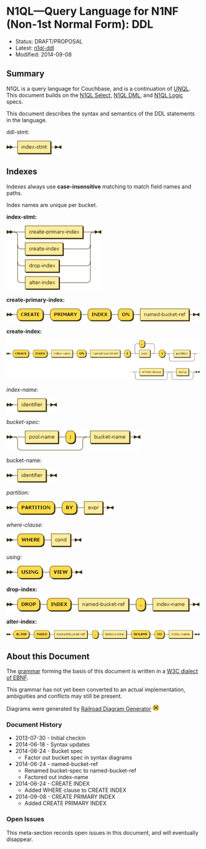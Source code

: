 # N1QL&mdash;Query Language for N1NF (Non-1st Normal Form): DDL

* Status: DRAFT/PROPOSAL
* Latest: [n1ql-ddl](https://github.com/couchbaselabs/query/blob/master/docs/n1ql-ddl.md)
* Modified: 2014-09-08

## Summary

N1QL is a query language for Couchbase, and is a continuation of
[UNQL](https://github.com/couchbaselabs/tuqqedin/blob/master/docs/unql-2013.md).
This document builds on the [N1QL
Select](https://github.com/couchbaselabs/query/blob/master/docs/n1ql-select.md),
[N1QL
DML](https://github.com/couchbaselabs/query/blob/master/docs/n1ql-dml.md),
and [N1QL
Logic](https://github.com/couchbaselabs/query/blob/master/docs/n1ql-logic.md)
specs.

This document describes the syntax and semantics of the DDL statements
in the language.

ddl-stmt:

![](diagram/ddl-stmt.png)

## Indexes

Indexes always use **case-insensitive** matching to match field names
and paths.

Index names are unique per bucket.

__index-stmt:__

![](diagram/index-stmt.png)

__create-primary-index:__

![](diagram/create-primary-index.png)

__create-index:__

![](diagram/create-index.png)

_index-name:_

![](diagram/index-name.png)

_bucket-spec:_

![](diagram/bucket-spec.png)

bucket-name:

![](diagram/bucket-name.png)

_partition:_

![](diagram/partition.png)

_where-clause:_

![](diagram/where-clause.png)

_using:_

![](diagram/using.png)

__drop-index:__

![](diagram/drop-index.png)

__alter-index:__

![](diagram/alter-index.png)

## About this Document

The
[grammar](https://github.com/couchbaselabs/query/blob/master/docs/n1ql-ddl.ebnf)
forming the basis of this document is written in a [W3C dialect of
EBNF](http://www.w3.org/TR/REC-xml/#sec-notation).

This grammar has not yet been converted to an actual implementation,
ambiguities and conflicts may still be present.

Diagrams were generated by [Railroad Diagram
Generator](http://railroad.my28msec.com/) ![](diagram/.png)

### Document History

* 2013-07-30 - Initial checkin
* 2014-06-18 - Syntax updates
* 2014-06-24 - Bucket spec
    * Factor out bucket spec in syntax diagrams
* 2014-06-24 - named-bucket-ref
    * Renamed bucket-spec to named-bucket-ref
    * Factored out index-name
* 2014-06-24 - CREATE INDEX
    * Added WHERE clause to CREATE INDEX
* 2014-09-08 - CREATE PRIMARY INDEX
    * Added CREATE PRIMARY INDEX

### Open Issues

This meta-section records open issues in this document, and will
eventually disappear.
